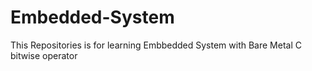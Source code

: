 # Embedded-System

This Repositories is for learning Embbedded System with Bare Metal C bitwise operator 
